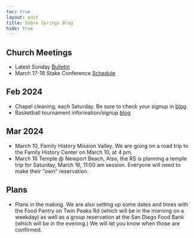 ```yaml
---
toc: true
layout: post
title: Sabre Springs Blog
hide: true
---
```


## Church Meetings

- Latest Sunday [Bulletin](https://sites.google.com/view/sswardtv/home)
- March 17-18 Stake Conference [Schedule](2024_feb_stake_conference)

## Feb 2024

- Chapel cleaning, each Saturday.  Be sure to check your signup in [blog](cleaning_schedule). 
- Basketball tournament information/signup [blog](2024_baketball)


## Mar 2024

- March 10, Family History Mission Valley.  We are going on a road trip to the Family History Center on March 10, at 4 pm.
- March 16 Temple @ Newport Beach, Also, the RS is planning a temple trip for Saturday, March 16, 11:00 am session. Everyone will need to make their "own" reservation.


## Plans

- Plans in the making.  We are also setting up some dates and times with the Food Pantry on Twin Peaks Rd (which will be in the morning on a weekday) as well as a group reservation at the San Diego Food Bank (which will be in the evening.) We will let you know when those are confirmed.


